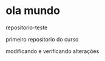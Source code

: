 # ola mundo
 repositorio-teste

primeiro repositorio do curso

modificando e verificando alterações
